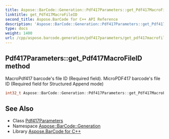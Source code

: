 ```yaml
---
title: Aspose::BarCode::Generation::Pdf417Parameters::get_Pdf417MacroFileID method
linktitle: get_Pdf417MacroFileID
second_title: Aspose.BarCode for C++ API Reference
description: 'Aspose::BarCode::Generation::Pdf417Parameters::get_Pdf417MacroFileID method. MacroPdf417 barcode''s file ID (Required field). MicroPDF417 barcode''s file ID (Required field for Structured Append mode) in C++.'
type: docs
weight: 1400
url: /cpp/aspose.barcode.generation/pdf417parameters/get_pdf417macrofileid/
---
```

## Pdf417Parameters::get_Pdf417MacroFileID method


MacroPdf417 barcode's file ID (Required field). MicroPDF417 barcode's file ID (Required field for Structured Append mode)

```cpp
int32_t Aspose::BarCode::Generation::Pdf417Parameters::get_Pdf417MacroFileID() const
```

## See Also

* Class [Pdf417Parameters](../)
* Namespace [Aspose::BarCode::Generation](../../)
* Library [Aspose.BarCode for C++](../../../)
